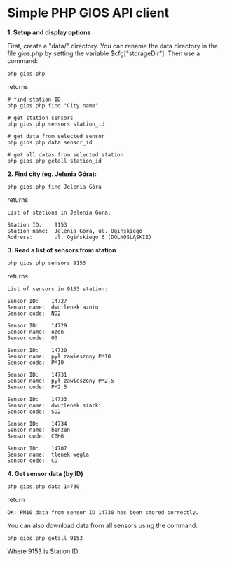 # Simple PHP GIOS API client

**1. Setup and display options**

First, create a "data/" directory. You can rename the data directory in the file gios.php by setting the variable $cfg["storageDir"].
Then use a command: 
```
php gios.php
```
returns
```
# find station ID
php gios.php find "City name"

# get station sensors
php gios.php sensors station_id

# get data from selected sensor
php gios.php data sensor_id

# get all datas from selected station
php gios.php getall station_id

```
**2. Find city (eg. Jelenia Góra):**
```
php gios.php find Jelenia Góra
```
returns
```
List of stations in Jelenia Góra:

Station ID:    9153
Station name:  Jelenia Góra, ul. Ogińskiego
Address:       ul. Ogińskiego 6 (DOLNOŚLĄSKIE)
```

**3. Read a list of sensors from station**
```
php gios.php sensors 9153
```
returns
```
List of sensors in 9153 station:

Sensor ID:    14727
Sensor name:  dwutlenek azotu
Sensor code:  NO2

Sensor ID:    14729
Sensor name:  ozon
Sensor code:  O3

Sensor ID:    14730
Sensor name:  pył zawieszony PM10
Sensor code:  PM10

Sensor ID:    14731
Sensor name:  pył zawieszony PM2.5
Sensor code:  PM2.5

Sensor ID:    14733
Sensor name:  dwutlenek siarki
Sensor code:  SO2

Sensor ID:    14734
Sensor name:  benzen
Sensor code:  C6H6

Sensor ID:    14707
Sensor name:  tlenek węgla
Sensor code:  CO
```

**4. Get sensor data (by ID)**
```
php gios.php data 14730
```
return
```
OK: PM10 data from sensor ID 14730 has been stored correctly.
```

You can also download data from all sensors using the command:
```
php gios.php getall 9153
```
Where 9153 is Station ID.
